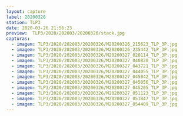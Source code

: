 ```yaml
---
layout: capture
label: 20200326
station: TLP3
date: 2020-03-26 21:56:23
preview:  TLP3/2020/202003/20200326/stack.jpg
capturas:
  - imagem: TLP3/2020/202003/20200326/M20200326_215623_TLP_3P.jpg
  - imagem: TLP3/2020/202003/20200326/M20200326_235442_TLP_3P.jpg
  - imagem: TLP3/2020/202003/20200326/M20200327_020114_TLP_3P.jpg
  - imagem: TLP3/2020/202003/20200326/M20200327_040820_TLP_3P.jpg
  - imagem: TLP3/2020/202003/20200326/M20200327_043721_TLP_3P.jpg
  - imagem: TLP3/2020/202003/20200326/M20200327_044055_TLP_3P.jpg
  - imagem: TLP3/2020/202003/20200326/M20200327_045042_TLP_3P.jpg
  - imagem: TLP3/2020/202003/20200326/M20200327_045056_TLP_3P.jpg
  - imagem: TLP3/2020/202003/20200326/M20200327_045205_TLP_3P.jpg
  - imagem: TLP3/2020/202003/20200326/M20200327_051123_TLP_3P.jpg
  - imagem: TLP3/2020/202003/20200326/M20200327_051847_TLP_3P.jpg
  - imagem: TLP3/2020/202003/20200326/M20200327_054409_TLP_3P.jpg
---
```

